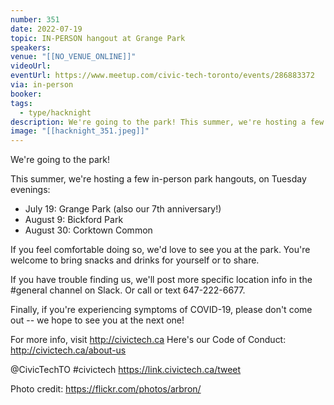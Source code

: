 ```yaml
---
number: 351
date: 2022-07-19
topic: IN-PERSON hangout at Grange Park
speakers:
venue: "[[NO_VENUE_ONLINE]]"
videoUrl:
eventUrl: https://www.meetup.com/civic-tech-toronto/events/286883372
via: in-person
booker:
tags:
  - type/hacknight
description: We're going to the park! This summer, we're hosting a few in-person park hangouts, on Tuesday evenings.
image: "[[hacknight_351.jpeg]]"
---
```


We're going to the park!

This summer, we're hosting a few in-person park hangouts, on Tuesday evenings:

* July 19: Grange Park (also our 7th anniversary!)
* August 9: Bickford Park
* August 30: Corktown Common

If you feel comfortable doing so, we'd love to see you at the park. You're welcome to bring snacks and drinks for yourself or to share.

If you have trouble finding us, we'll post more specific location info in the #general channel on Slack. Or call or text 647-222-6677.

Finally, if you're experiencing symptoms of COVID-19, please don't come out -- we hope to see you at the next one!

For more info, visit http://civictech.ca
Here's our Code of Conduct: http://civictech.ca/about-us

@CivicTechTO #civictech
https://link.civictech.ca/tweet

Photo credit: https://flickr.com/photos/arbron/